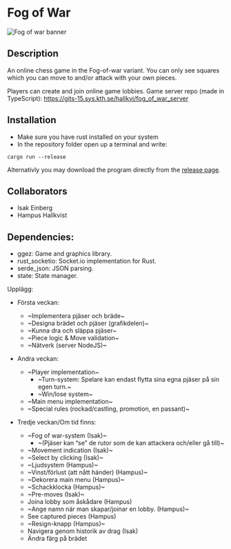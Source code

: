 # Fog of War
![Fog of war banner](https://gits-15.sys.kth.se/ieinberg/Fog-of-War-Chess/blob/master/resources/banner.png?raw=true)

## Description
An online chess game in the Fog-of-war variant. You can only see squares which you can move to and/or attack with your own pieces.

Players can create and join online game lobbies.
Game server repo (made in TypeScript): https://gits-15.sys.kth.se/hallkvi/fog_of_war_server

## Installation
* Make sure you have rust installed on your system
* In the repository folder open up a terminal and write:
```
cargo run --release
```
Alternativly you may download the program directly from the [release page](https://gits-15.sys.kth.se/ieinberg/Fog-of-War-Chess/releases).

## Collaborators
* Isak Einberg
* Hampus Hallkvist

## Dependencies:
* ggez: Game and graphics library.
* rust_socketio: Socket.io implementation for Rust.
* serde_json: JSON parsing.
* state: State manager.

Upplägg:

* Första veckan:
  * ~Implementera pjäser och bräde~
  * ~Designa brädet och pjäser (grafikdelen)~
  * ~Kunna dra och släppa pjäser~
  * ~Piece logic & Move validation~
  * ~Nätverk (server NodeJS)~

* Andra veckan:
  * ~Player implementation~
    * ~Turn-system: Spelare kan endast flytta sina egna pjäser på sin egen turn.~
    * ~Win/lose system~
  * ~Main menu implementation~
  * ~Special rules (rockad/castling, promotion, en passant)~

* Tredje veckan/Om tid finns:
  * ~Fog of war-system (Isak)~
    * ~(Pjäser kan “se” de rutor som de kan attackera och/eller gå till)~
  * ~Movement indication (Isak)~
  * ~Select by clicking (Isak)~
  * ~Ljudsystem (Hampus)~
  * ~Vinst/förlust (att nått händer) (Hampus)~
  * ~Dekorera main menu (Hampus)~
  * ~Schackklocka (Hampus)~
  * ~Pre-moves (Isak)~
  * Joina lobby som åskådare (Hampus)
  * ~Ange namn när man skapar/joinar en lobby. (Hampus)~
  * See captured pieces (Hampus)
  * ~Resign-knapp (Hampus)~
  * Navigera genom historik av drag (Isak)
  * Ändra färg på brädet
